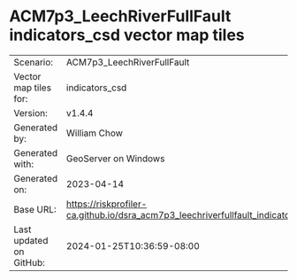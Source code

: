 # ACM7p3_LeechRiverFullFault indicators_csd vector map tiles

|    			|			|
| --------------------- | --------------------- |
| Scenario:		| ACM7p3_LeechRiverFullFault		|
| Vector map tiles for:	| indicators_csd		|
| Version:		| v1.4.4		|
| Generated by:		| William Chow	|
| Generated with:	| GeoServer on Windows	|
| Generated on:		| 2023-04-14	|
| Base URL:		| <https://riskprofiler-ca.github.io/dsra_acm7p3_leechriverfullfault_indicators_csd/> |
| Last updated on GitHub: | 2024-01-25T10:36:59-08:00 |
